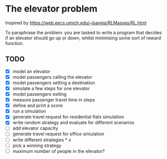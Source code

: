 # The elevator problem

Inspired by https://web.eecs.umich.edu/~baveja/RLMasses/RL.html

To paraphrase the problem: you are tasked to write a program that decides if an
elevator should go up or down, whilst minimising some sort of reward function.

## TODO

- [x] model an elevator
- [x] model passengers calling the elevator
- [x] model passengers setting a destination
- [x] simulate a few steps for one elevator
- [x] model passengers exiting
- [x] measure passenger travel time in steps
- [x] define and print a score
- [x] run a simulation
- [x] generate travel request for residential flats simulation
- [x] write random strategy and evaluate for different scenarios
- [ ] add elevator capacity
- [ ] generate travel request for office simulation
- [ ] write different strategies * x
- [ ] pick a winning strategy
- [ ] maximum number of people in the elevator?